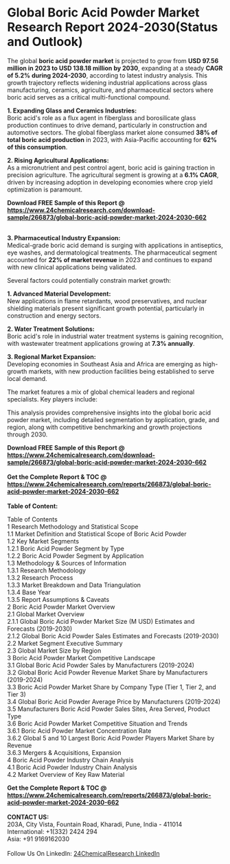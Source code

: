 <h1>Global Boric Acid Powder Market Research Report 2024-2030(Status and Outlook)</h1><p>The global <strong>boric acid powder market</strong> is projected to grow from <strong>USD 97.56 million in 2023 to USD 138.18 million by 2030</strong>, expanding at a steady <strong>CAGR of 5.2% during 2024-2030</strong>, according to latest industry analysis. This growth trajectory reflects widening industrial applications across glass manufacturing, ceramics, agriculture, and pharmaceutical sectors where boric acid serves as a critical multi-functional compound.</p><p><strong>1. Expanding Glass and Ceramics Industries:</strong><br>
Boric acid's role as a flux agent in fiberglass and borosilicate glass production continues to drive demand, particularly in construction and automotive sectors. The global fiberglass market alone consumed <strong>38% of total boric acid production</strong> in 2023, with Asia-Pacific accounting for <strong>62% of this consumption</strong>.</p><p><strong>2. Rising Agricultural Applications:</strong><br>
As a micronutrient and pest control agent, boric acid is gaining traction in precision agriculture. The agricultural segment is growing at a <strong>6.1% CAGR</strong>, driven by increasing adoption in developing economies where crop yield optimization is paramount.</p><div><b>Download FREE Sample of this Report @ 
            <a href="https://www.24chemicalresearch.com/download-sample/266873/global-boric-acid-powder-market-2024-2030-662">
            https://www.24chemicalresearch.com/download-sample/266873/global-boric-acid-powder-market-2024-2030-662</a></b></div><br><p><strong>3. Pharmaceutical Industry Expansion:</strong><br>
Medical-grade boric acid demand is surging with applications in antiseptics, eye washes, and dermatological treatments. The pharmaceutical segment accounted for <strong>22% of market revenue</strong> in 2023 and continues to expand with new clinical applications being validated.</p><p>Several factors could potentially constrain market growth:</p><p><strong>1. Advanced Material Development:</strong><br>
New applications in flame retardants, wood preservatives, and nuclear shielding materials present significant growth potential, particularly in construction and energy sectors.</p><p><strong>2. Water Treatment Solutions:</strong><br>
Boric acid's role in industrial water treatment systems is gaining recognition, with wastewater treatment applications growing at <strong>7.3% annually</strong>.</p><p><strong>3. Regional Market Expansion:</strong><br>
Developing economies in Southeast Asia and Africa are emerging as high-growth markets, with new production facilities being established to serve local demand.</p><p>The market features a mix of global chemical leaders and regional specialists. Key players include:</p><p>This analysis provides comprehensive insights into the global boric acid powder market, including detailed segmentation by application, grade, and region, along with competitive benchmarking and growth projections through 2030.</p><div><b>Download FREE Sample of this Report @ 
            <a href="https://www.24chemicalresearch.com/download-sample/266873/global-boric-acid-powder-market-2024-2030-662">
            https://www.24chemicalresearch.com/download-sample/266873/global-boric-acid-powder-market-2024-2030-662</a></b></div><br><div><b>Get the Complete Report & TOC @ 
            <a href="https://www.24chemicalresearch.com/reports/266873/global-boric-acid-powder-market-2024-2030-662">
            https://www.24chemicalresearch.com/reports/266873/global-boric-acid-powder-market-2024-2030-662</a></b></div><br>
            <b>Table of Content:</b><p>Table of Contents<br />
1 Research Methodology and Statistical Scope<br />
1.1 Market Definition and Statistical Scope of Boric Acid Powder<br />
1.2 Key Market Segments<br />
1.2.1 Boric Acid Powder Segment by Type<br />
1.2.2 Boric Acid Powder Segment by Application<br />
1.3 Methodology & Sources of Information<br />
1.3.1 Research Methodology<br />
1.3.2 Research Process<br />
1.3.3 Market Breakdown and Data Triangulation<br />
1.3.4 Base Year<br />
1.3.5 Report Assumptions & Caveats<br />
2 Boric Acid Powder Market Overview<br />
2.1 Global Market Overview<br />
2.1.1 Global Boric Acid Powder Market Size (M USD) Estimates and Forecasts (2019-2030)<br />
2.1.2 Global Boric Acid Powder Sales Estimates and Forecasts (2019-2030)<br />
2.2 Market Segment Executive Summary<br />
2.3 Global Market Size by Region<br />
3 Boric Acid Powder Market Competitive Landscape<br />
3.1 Global Boric Acid Powder Sales by Manufacturers (2019-2024)<br />
3.2 Global Boric Acid Powder Revenue Market Share by Manufacturers (2019-2024)<br />
3.3 Boric Acid Powder Market Share by Company Type (Tier 1, Tier 2, and Tier 3)<br />
3.4 Global Boric Acid Powder Average Price by Manufacturers (2019-2024)<br />
3.5 Manufacturers Boric Acid Powder Sales Sites, Area Served, Product Type<br />
3.6 Boric Acid Powder Market Competitive Situation and Trends<br />
3.6.1 Boric Acid Powder Market Concentration Rate<br />
3.6.2 Global 5 and 10 Largest Boric Acid Powder Players Market Share by Revenue<br />
3.6.3 Mergers & Acquisitions, Expansion<br />
4 Boric Acid Powder Industry Chain Analysis<br />
4.1 Boric Acid Powder Industry Chain Analysis<br />
4.2 Market Overview of Key Raw Material</p><div><b>Get the Complete Report & TOC @ 
            <a href="https://www.24chemicalresearch.com/reports/266873/global-boric-acid-powder-market-2024-2030-662">
            https://www.24chemicalresearch.com/reports/266873/global-boric-acid-powder-market-2024-2030-662</a></b></div><br><b>CONTACT US:</b><br>
            203A, City Vista, Fountain Road, Kharadi, Pune, India - 411014<br>
            International: +1(332) 2424 294<br>
            Asia: +91 9169162030 <br><br>
            Follow Us On LinkedIn: <a href="https://www.linkedin.com/company/24chemicalresearch/">24ChemicalResearch LinkedIn</a>